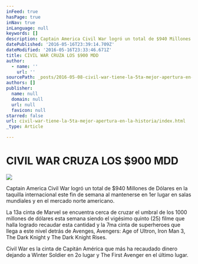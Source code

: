 ```yaml
---
inFeed: true
hasPage: true
inNav: true
inLanguage: null
keywords: []
description: Captain America Civil War logró un total de $940 Millones de Dólares en la taquilla internacional este fin de semana al mantenerse en 1er lugar en salas mundiales y en el mercado norte americano.
datePublished: '2016-05-16T23:39:14.709Z'
dateModified: '2016-05-16T23:33:46.671Z'
title: CIVIL WAR CRUZA LOS $900 MDD
author:
  - name: ''
    url: ''
sourcePath: _posts/2016-05-08-civil-war-tiene-la-5ta-mejor-apertura-en-la-historia.md
authors: []
publisher:
  name: null
  domain: null
  url: null
  favicon: null
starred: false
url: civil-war-tiene-la-5ta-mejor-apertura-en-la-historia/index.html
_type: Article

---
```

# CIVIL WAR CRUZA LOS $900 MDD
![](https://the-grid-user-content.s3-us-west-2.amazonaws.com/953dee80-9357-4adf-88f5-c7c7b4518f78.jpg)

Captain America Civil War logró un total de $940 Millones de Dólares en la taquilla internacional este fin de semana al mantenerse en 1er lugar en salas mundiales y en el mercado norte americano.

La 13a cinta de Marvel se encuentra cerca de cruzar el umbral de los 1000 millones de dólares esta semana siendo el vigésimo quinto (25) filme que halla logrado recaudar esta cantidad y la 7ma cinta de superheroes que llega a este nivel detrás de Avenges, Avengers: Age of Ultron, Iron Man 3, The Dark Knight y The Dark Knight Rises.

Civil War es la cinta de Capitán América que más ha recaudado dinero dejando a Winter Soldier en 2o lugar y The First Avenger en el último lugar.